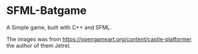# SFML-Batgame
A Simple game, built with C++ and SFML.

The images was from https://opengameart.org/content/castle-platformer
the author of them Jetrel.
